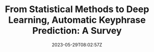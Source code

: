---
title: "From Statistical Methods to Deep Learning, Automatic Keyphrase Prediction: A Survey"
authors:
- Binbin Xie
- Jia Song
- Liangying Shao
- Suhang Wu
- Xiangpeng Wei
- Baosong Yang
- Huan Lin
- Jun Xie
- Jinsong Su
author_notes:
- "共同一作"
- "共同一作"
- "共同一作"
- 
- 
- 
- 
- 
- "通讯作者"
date: "2023-05-29T08:02:57Z"
publishDate: "2025-05-29T08:02:57Z"
publication_types: [4）信息抽取]
publication: "**Information Processing and Management.** (CCF-B类)"
---